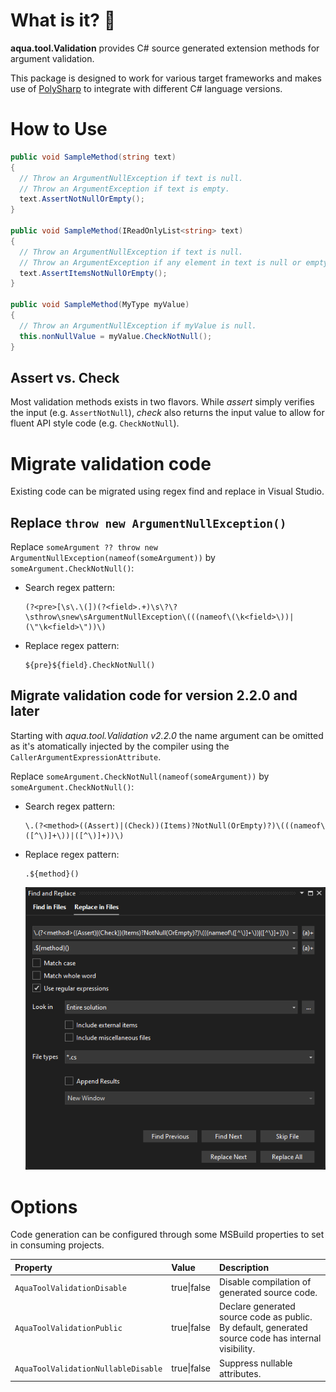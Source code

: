 ﻿# What is it? 🚀

**aqua.tool.Validation** provides C# source generated extension methods for argument validation.

This package is designed to work for various target frameworks and makes use of [PolySharp](https://www.nuget.org/packages/PolySharp) to integrate with different C# language versions.

# How to Use

``` C#
public void SampleMethod(string text)
{
  // Throw an ArgumentNullException if text is null.
  // Throw an ArgumentException if text is empty.
  text.AssertNotNullOrEmpty();
}

public void SampleMethod(IReadOnlyList<string> text)
{
  // Throw an ArgumentNullException if text is null.
  // Throw an ArgumentException if any element in text is null or empty.
  text.AssertItemsNotNullOrEmpty();
}

public void SampleMethod(MyType myValue)
{
  // Throw an ArgumentNullException if myValue is null.
  this.nonNullValue = myValue.CheckNotNull();
}
```

## Assert vs. Check

Most validation methods exists in two flavors. While _assert_ simply verifies the input (e.g. `AssertNotNull`), _check_ also returns the input value to allow for fluent API style code (e.g. `CheckNotNull`).

# Migrate validation code

Existing code can be migrated using regex find and replace in Visual Studio.

## Replace `throw new ArgumentNullException()`

Replace `someArgument ?? throw new ArgumentNullException(nameof(someArgument))` by `someArgument.CheckNotNull()`:

- Search regex pattern:

  ```RegEx
  (?<pre>[\s\.\(])(?<field>.+)\s\?\?\sthrow\snew\sArgumentNullException\(((nameof\(\k<field>\))|(\"\k<field>\"))\)
  ```

- Replace regex pattern:

  ```RegEx
  ${pre}${field}.CheckNotNull()
  ```

## Migrate validation code for version 2.2.0 and later

Starting with _aqua.tool.Validation v2.2.0_ the name argument can be omitted as it's atomatically injected by the compiler using the `CallerArgumentExpressionAttribute`.

Replace `someArgument.CheckNotNull(nameof(someArgument))` by `someArgument.CheckNotNull()`:

- Search regex pattern:

  ```RegEx
  \.(?<method>((Assert)|(Check))(Items)?NotNull(OrEmpty)?)\(((nameof\([^\)]+\))|([^\)]+))\)
  ```

- Replace regex pattern:

  ```RegEx
  .${method}()
  ```

  ![migrate validation code](https://raw.githubusercontent.com/6bee/aqua-tools/main/Resources/migrate_validation_code.png)

# Options

Code generation can be configured through some MSBuild properties to set in consuming projects.

| Property                            | Value       | Description                                                                                         |
| :---                                | :---        | :---                                                                                                |
| `AquaToolValidationDisable`         | true\|false | Disable compilation of generated source code.                                                       |
| `AquaToolValidationPublic`          | true\|false | Declare generated source code as public. By default, generated source code has internal visibility. |
| `AquaToolValidationNullableDisable` | true\|false | Suppress nullable attributes.                                                                       |
